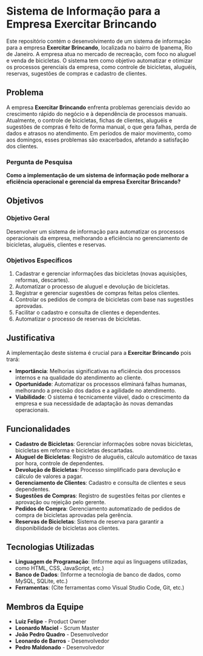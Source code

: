 # Sistema de Informação para a Empresa Exercitar Brincando

Este repositório contém o desenvolvimento de um sistema de informação para a empresa **Exercitar Brincando**, localizada no bairro de Ipanema, Rio de Janeiro. A empresa atua no mercado de recreação, com foco no aluguel e venda de bicicletas. O sistema tem como objetivo automatizar e otimizar os processos gerenciais da empresa, como controle de bicicletas, aluguéis, reservas, sugestões de compras e cadastro de clientes.

## Problema

A empresa **Exercitar Brincando** enfrenta problemas gerenciais devido ao crescimento rápido do negócio e à dependência de processos manuais. Atualmente, o controle de bicicletas, fichas de clientes, aluguéis e sugestões de compras é feito de forma manual, o que gera falhas, perda de dados e atrasos no atendimento. Em períodos de maior movimento, como aos domingos, esses problemas são exacerbados, afetando a satisfação dos clientes.

### Pergunta de Pesquisa
**Como a implementação de um sistema de informação pode melhorar a eficiência operacional e gerencial da empresa Exercitar Brincando?**

## Objetivos

### Objetivo Geral
Desenvolver um sistema de informação para automatizar os processos operacionais da empresa, melhorando a eficiência no gerenciamento de bicicletas, aluguéis, clientes e reservas.

### Objetivos Específicos
1. Cadastrar e gerenciar informações das bicicletas (novas aquisições, reformas, descartes).
2. Automatizar o processo de aluguel e devolução de bicicletas.
3. Registrar e gerenciar sugestões de compras feitas pelos clientes.
4. Controlar os pedidos de compra de bicicletas com base nas sugestões aprovadas.
5. Facilitar o cadastro e consulta de clientes e dependentes.
6. Automatizar o processo de reservas de bicicletas.

## Justificativa

A implementação deste sistema é crucial para a **Exercitar Brincando** pois trará:

- **Importância**: Melhorias significativas na eficiência dos processos internos e na qualidade do atendimento ao cliente.
- **Oportunidade**: Automatizar os processos eliminará falhas humanas, melhorando a precisão dos dados e a agilidade no atendimento.
- **Viabilidade**: O sistema é tecnicamente viável, dado o crescimento da empresa e sua necessidade de adaptação às novas demandas operacionais.

## Funcionalidades

- **Cadastro de Bicicletas**: Gerenciar informações sobre novas bicicletas, bicicletas em reforma e bicicletas descartadas.
- **Aluguel de Bicicletas**: Registro de aluguéis, cálculo automático de taxas por hora, controle de dependentes.
- **Devolução de Bicicletas**: Processo simplificado para devolução e cálculo de valores a pagar.
- **Gerenciamento de Clientes**: Cadastro e consulta de clientes e seus dependentes.
- **Sugestões de Compras**: Registro de sugestões feitas por clientes e aprovação ou rejeição pelo gerente.
- **Pedidos de Compra**: Gerenciamento automatizado de pedidos de compra de bicicletas aprovadas pela gerência.
- **Reservas de Bicicletas**: Sistema de reserva para garantir a disponibilidade de bicicletas aos clientes.

## Tecnologias Utilizadas

- **Linguagem de Programação**: (Informe aqui as linguagens utilizadas, como HTML, CSS, JavaScript, etc.)
- **Banco de Dados**: (Informe a tecnologia de banco de dados, como MySQL, SQLite, etc.)
- **Ferramentas**: (Cite ferramentas como Visual Studio Code, Git, etc.)

## Membros da Equipe
- **Luiz Felipe** - Product Owner
- **Leonardo Maciel** - Scrum Master
- **João Pedro Quadro** - Desenvolvedor
- **Leonardo de Barros** - Desenvolvedor
- **Pedro Maldonado** - Desenvolvedor
